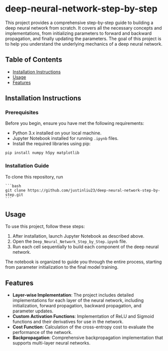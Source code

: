 # deep-neural-network-step-by-step
 
This project provides a comprehensive step-by-step guide to building a deep neural network from scratch. It covers all the necessary concepts and implementations, from initializing parameters to forward and backward propagation, and finally updating the parameters. The goal of this project is to help you understand the underlying mechanics of a deep neural network.

## Table of Contents
- [Installation Instructions](#installation-instructions)
- [Usage](#usage)
- [Features](#features)

## Installation Instructions

### Prerequisites

Before you begin, ensure you have met the following requirements:

- Python 3.x installed on your local machine.
- Jupyter Notebook installed for running `.ipynb` files.
- Install the required libraries using pip:

```bash
pip install numpy h5py matplotlib
```

### Installation Guide

To clone this repository, run

    ```bash
    git clone https://github.com/justinliu23/deep-neural-network-step-by-step.git
    ```

## Usage

To use this project, follow these steps:

1. After installation, launch Jupyter Notebook as described above.
2. Open the `Deep_Neural_Network_Step_by_Step.ipynb` file.
3. Run each cell sequentially to build each component of the deep neural network.

The notebook is organized to guide you through the entire process, starting from parameter initialization to the final model training.

## Features

- **Layer-wise Implementation**: The project includes detailed implementations for each layer of the neural network, including initialization, forward propagation, backward propagation, and parameter updates.
- **Custom Activation Functions**: Implementation of ReLU and Sigmoid functions and their derivatives for use in the network.
- **Cost Function**: Calculation of the cross-entropy cost to evaluate the performance of the network.
- **Backpropagation**: Comprehensive backpropagation implementation that supports multi-layer neural networks.
